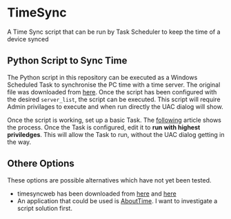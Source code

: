 # TimeSync

A Time Sync script that can be run by Task Scheduler to keep the time of a device synced

## Python Script to Sync Time

The Python script in this repository can be executed as a Windows Scheduled Task to synchronise the PC time with a time server. The original file was downloaded from [here](https://gist.github.com/nihal111/23faa51c3f88a281b676dcbac77ce015). Once the script has been configured with the desired `server_list`, the script can be executed. This script will require Admin privilages to execute and when run directly the UAC dialog will show.

Once the script is working, set up a basic Task. The [following](https://www.esri.com/arcgis-blog/products/product/analytics/scheduling-a-python-script-or-model-to-run-at-a-prescribed-time/?rmedium=redirect&rsource=blogs.esri.com/esri/arcgis/2013/07/30/scheduling-a-scrip) article shows the process. Once the Task is configured, edit it to __run with highest priviledges__. This will allow the Task to run, without the UAC dialog getting in the way.

## Othere Options

These options are possible alternatives which have not yet been tested.

* timesyncweb has been downloaded from [here](https://answers.microsoft.com/en-us/windows/forum/all/how-to-force-windows-10-time-to-synch-with-a-time/20f3b546-af38-42fb-a2d0-d4df13cc8f43) and [here](https://www.robvanderwoude.com/sourcecode.php?src=timesyncweb_vbs)
* An application that could be used is [AboutTime](https://www.softpedia.com/get/Desktop-Enhancements/Clocks-Time-Management/AboutTime.shtml). I want to investigate a script solution first.